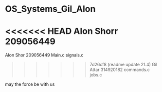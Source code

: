 # OS_Systems_Gil_Alon
<<<<<<< HEAD
Alon Shorr 209056449
=======
Alon Shor 209056449
Main.c
signals.c
>>>>>>> 7d26cf8 (readme update 21.4)
Gil Attar 314920182
commands.c
jobs.c

may the force be with us

